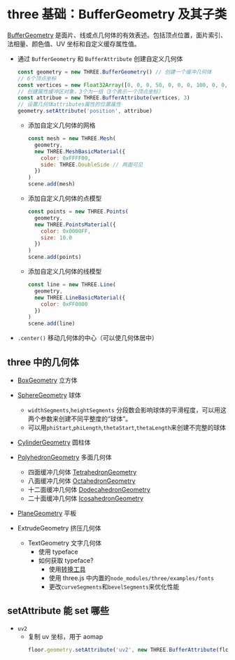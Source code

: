 # three 基础：BufferGeometry 及其子类

[BufferGeometry](https://threejs.org/docs/index.html#api/zh/core/BufferGeometry) 是面片、线或点几何体的有效表述。包括顶点位置，面片索引、法相量、颜色值、UV 坐标和自定义缓存属性值。

- 通过 `BufferGeometry` 和 `BufferAttribute` 创建自定义几何体
  ```js
  const geometry = new THREE.BufferGeometry() // 创建一个缓冲几何体
  // 6个顶点坐标
  const vertices = new Float32Array([0, 0, 0, 50, 0, 0, 0, 100, 0, 0, 0, 10, 0, 0, 100, 50, 0, 10])
  // 创建属性缓冲区对象，3个为一组（3个表示一个顶点坐标）
  const attribue = new THREE.BufferAttribute(vertices, 3)
  // 设置几何体attributes属性的位置属性
  geometry.setAttribute('position', attribue)
  ```
  - 添加自定义几何体的网格
    ```js
    const mesh = new THREE.Mesh(
      geometry,
      new THREE.MeshBasicMaterial({
        color: 0xFFFF00,
        side: THREE.DoubleSide // 两面可见
      })
    )
    scene.add(mesh)
    ```
  - 添加自定义几何体的点模型
    ```js
    const points = new THREE.Points(
      geometry,
      new THREE.PointsMaterial({
        color: 0x0000FF,
        size: 10.0
      })
    )
    scene.add(points)
    ```
  - 添加自定义几何体的线模型
    ```js
    const line = new THREE.Line(
      geometry,
      new THREE.LineBasicMaterial({
        color: 0xFF0000
      })
    )
    scene.add(line)
    ```
- `.center()` 移动几何体的中心（可以使几何体居中）

## three 中的几何体

- [BoxGeometry](https://threejs.org/docs/index.html#api/zh/geometries/BoxGeometry) 立方体
- [SphereGeometry](https://threejs.org/docs/index.html#api/zh/geometries/SphereGeometry) 球体

  - `widthSegments`,`heightSegments` 分段数会影响球体的平滑程度，可以用这两个参数来创建不同平整度的“球体”。
    <image-box src="webgl/Xnip2022-11-29_13-47-35.jpg" />
  - 可以用`phiStart`,`phiLength`,`thetaStart`,`thetaLength`来创建不完整的球体

- [CylinderGeometry](https://threejs.org/docs/index.html?q=CylinderGeometry#api/zh/geometries/CylinderGeometry) 圆柱体
- [PolyhedronGeometry](https://threejs.org/docs/index.html?q=IcosahedronGeometry#api/zh/geometries/PolyhedronGeometry) 多面几何体

  - 四面缓冲几何体 [TetrahedronGeometry](https://threejs.org/docs/index.html?q=IcosahedronGeometry#api/zh/geometries/TetrahedronGeometry)
  - 八面缓冲几何体 [OctahedronGeometry](https://threejs.org/docs/index.html?q=OctahedronGeometry#api/zh/geometries/OctahedronGeometry)
  - 十二面缓冲几何体 [DodecahedronGeometry](https://threejs.org/docs/index.html?q=DodecahedronGeometry#api/zh/geometries/DodecahedronGeometry)
  - 二十面缓冲几何体 [IcosahedronGeometry](https://threejs.org/docs/index.html?q=IcosahedronGeometry#api/zh/geometries/IcosahedronGeometry)

- [PlaneGeometry](https://threejs.org/docs/index.html#api/zh/geometries/PlaneGeometry) 平板
- ExtrudeGeometry 挤压几何体
  - TextGeometry 文字几何体
    - 使用 typeface
    - 如何获取 typeface?
      - 使用[转换工具](http://gero3.github.io/facetype.js/)
      - 使用 three.js 中内置的`node_modules/three/examples/fonts`
      - 更改`curveSegments`和`bevelSegments`来优化性能

## setAttribute 能 set 哪些

- `uv2`
  - 复制 uv 坐标，用于 aomap
    ```js
    floor.geometry.setAttribute('uv2', new THREE.BufferAttribute(floor.geometry.attributes.uv.array, 2))
    ```
